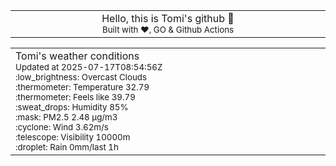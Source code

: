 
<div align="center">
<table>
<tbody>
<td align="center">
<img width="2000" height="0"><br>
Hello, this is Tomi's github 👋<br>
<sup>Built with ❤️, GO & Github Actions</sup><br>
<img width="2000" height="0">
</td>
</tbody>
</table>
</div>
<table>
<tbody>
<td align="left">
<img width="2000" height="0"><br>
Tomi's weather conditions<br>
<sup>Updated at 2025-07-17T08:54:56Z</sup><br>
<sup>:low_brightness: Overcast Clouds</sup><br>
<sup>:thermometer: Temperature 32.79 </sup><br>
<sup>:thermometer: Feels like 39.79</sup><br>
<sup>:sweat_drops: Humidity 85%</sup><br>
<sup>:mask: PM2.5 2.48 μg/m3</sup><br>
<sup>:cyclone: Wind 3.62m/s </sup><br>
<sup>:telescope: Visibility 10000m </sup><br>
<sup>:droplet: Rain 0mm/last 1h </sup><br>
<img width="2000" height="0">
</td>
<td align="left">
<img width="2000" height="0"><br>
<br>
<img width="2000" height="0">
</td>
</tbody>
</table>
</div>
    